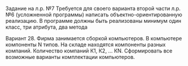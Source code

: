 Задание на л.р. №7
Требуется для своего варианта второй части л.р. №6 (усложненной программы) написать объектно-ориентированную реализацию. 
В программе должны быть реализованы минимум один класс, три атрибута, два метода

Вариант 28. Фирма занимается сборкой компьютеров. В компьютере компоненты N типов. На складе находятся компоненты разных компаний. 
Количество компаний К1, К2, … КN. Сформировать все возможные варианты комплектации компьютеров.
